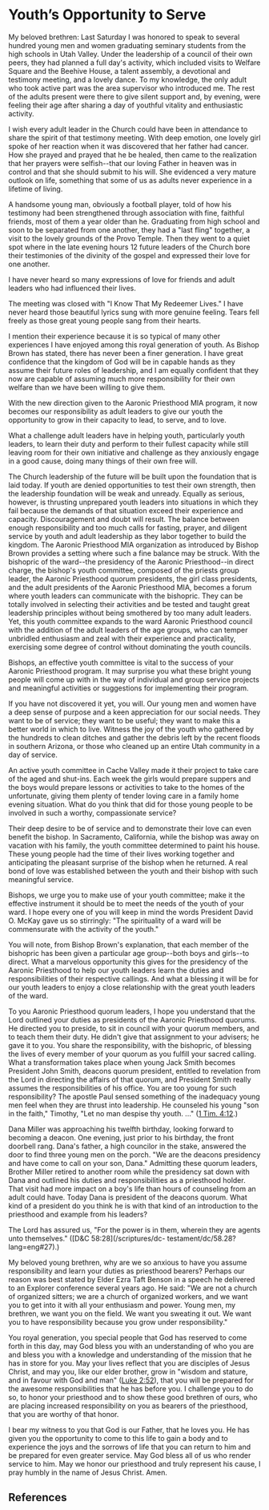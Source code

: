 # Youth’s Opportunity to Serve

My beloved brethren: Last Saturday I was honored to speak to several hundred
young men and women graduating seminary students from the high schools in Utah
Valley. Under the leadership of a council of their own peers, they had planned
a full day's activity, which included visits to Welfare Square and the Beehive
House, a talent assembly, a devotional and testimony meeting, and a lovely
dance. To my knowledge, the only adult who took active part was the area
supervisor who introduced me. The rest of the adults present were there to
give silent support and, by evening, were feeling their age after sharing a
day of youthful vitality and enthusiastic activity.

I wish every adult leader in the Church could have been in attendance to share
the spirit of that testimony meeting. With deep emotion, one lovely girl spoke
of her reaction when it was discovered that her father had cancer. How she
prayed and prayed that he be healed, then came to the realization that her
prayers were selfish--that our loving Father in heaven was in control and that
she should submit to his will. She evidenced a very mature outlook on life,
something that some of us as adults never experience in a lifetime of living.

A handsome young man, obviously a football player, told of how his testimony
had been strengthened through association with fine, faithful friends, most of
them a year older than he. Graduating from high school and soon to be
separated from one another, they had a "last fling" together, a visit to the
lovely grounds of the Provo Temple. Then they went to a quiet spot where in
the late evening hours 12 future leaders of the Church bore their testimonies
of the divinity of the gospel and expressed their love for one another.

I have never heard so many expressions of love for friends and adult leaders
who had influenced their lives.

The meeting was closed with "I Know That My Redeemer Lives." I have never
heard those beautiful lyrics sung with more genuine feeling. Tears fell freely
as those great young people sang from their hearts.

I mention their experience because it is so typical of many other experiences
I have enjoyed among this royal generation of youth. As Bishop Brown has
stated, there has never been a finer generation. I have great confidence that
the kingdom of God will be in capable hands as they assume their future roles
of leadership, and I am equally confident that they now are capable of
assuming much more responsibility for their own welfare than we have been
willing to give them.

With the new direction given to the Aaronic Priesthood MIA program, it now
becomes our responsibility as adult leaders to give our youth the opportunity
to grow in their capacity to lead, to serve, and to love.

What a challenge adult leaders have in helping youth, particularly youth
leaders, to learn their duty and perform to their fullest capacity while still
leaving room for their own initiative and challenge as they anxiously engage
in a good cause, doing many things of their own free will.

The Church leadership of the future will be built upon the foundation that is
laid today. If youth are denied opportunities to test their own strength, then
the leadership foundation will be weak and unready. Equally as serious,
however, is thrusting unprepared youth leaders into situations in which they
fail because the demands of that situation exceed their experience and
capacity. Discouragement and doubt will result. The balance between enough
responsibility and too much calls for fasting, prayer, and diligent service by
youth and adult leadership as they labor together to build the kingdom. The
Aaronic Priesthood MIA organization as introduced by Bishop Brown provides a
setting where such a fine balance may be struck. With the bishopric of the
ward--the presidency of the Aaronic Priesthood--in direct charge, the bishop's
youth committee, composed of the priests group leader, the Aaronic Priesthood
quorum presidents, the girl class presidents, and the adult presidents of the
Aaronic Priesthood MIA, becomes a forum where youth leaders can communicate
with the bishopric. They can be totally involved in selecting their activities
and be tested and taught great leadership principles without being smothered
by too many adult leaders. Yet, this youth committee expands to the ward
Aaronic Priesthood council with the addition of the adult leaders of the age
groups, who can temper unbridled enthusiasm and zeal with their experience and
practicality, exercising some degree of control without dominating the youth
councils.

Bishops, an effective youth committee is vital to the success of your Aaronic
Priesthood program. It may surprise you what these bright young people will
come up with in the way of individual and group service projects and
meaningful activities or suggestions for implementing their program.

If you have not discovered it yet, you will. Our young men and women have a
deep sense of purpose and a keen appreciation for our social needs. They want
to be of service; they want to be useful; they want to make this a better
world in which to live. Witness the joy of the youth who gathered by the
hundreds to clean ditches and gather the debris left by the recent floods in
southern Arizona, or those who cleaned up an entire Utah community in a day of
service.

An active youth committee in Cache Valley made it their project to take care
of the aged and shut-ins. Each week the girls would prepare suppers and the
boys would prepare lessons or activities to take to the homes of the
unfortunate, giving them plenty of tender loving care in a family home evening
situation. What do you think that did for those young people to be involved in
such a worthy, compassionate service?

Their deep desire to be of service and to demonstrate their love can even
benefit the bishop. In Sacramento, California, while the bishop was away on
vacation with his family, the youth committee determined to paint his house.
These young people had the time of their lives working together and
anticipating the pleasant surprise of the bishop when he returned. A real bond
of love was established between the youth and their bishop with such
meaningful service.

Bishops, we urge you to make use of your youth committee; make it the
effective instrument it should be to meet the needs of the youth of your ward.
I hope every one of you will keep in mind the words President David O. McKay
gave us so stirringly: "The spirituality of a ward will be commensurate with
the activity of the youth."

You will note, from Bishop Brown's explanation, that each member of the
bishopric has been given a particular age group--both boys and girls--to
direct. What a marvelous opportunity this gives for the presidency of the
Aaronic Priesthood to help our youth leaders learn the duties and
responsibilities of their respective callings. And what a blessing it will be
for our youth leaders to enjoy a close relationship with the great youth
leaders of the ward.

To you Aaronic Priesthood quorum leaders, I hope you understand that the Lord
outlined your duties as presidents of the Aaronic Priesthood quorums. He
directed you to preside, to sit in council with your quorum members, and to
teach them their duty. He didn't give that assignment to your advisers; he
gave it to you. You share the responsibility, with the bishopric, of blessing
the lives of every member of your quorum as you fulfill your sacred calling.
What a transformation takes place when young Jack Smith becomes President John
Smith, deacons quorum president, entitled to revelation from the Lord in
directing the affairs of that quorum, and President Smith really assumes the
responsibilities of his office. You are too young for such responsibility? The
apostle Paul sensed something of the inadequacy young men feel when they are
thrust into leadership. He counseled his young "son in the faith," Timothy,
"Let no man despise thy youth. ..." ([1 Tim.
4:12](/scriptures/nt/1-tim/4.12?lang=eng#11).)

Dana Miller was approaching his twelfth birthday, looking forward to becoming
a deacon. One evening, just prior to his birthday, the front doorbell rang.
Dana's father, a high councilor in the stake, answered the door to find three
young men on the porch. "We are the deacons presidency and have come to call
on your son, Dana." Admitting these quorum leaders, Brother Miller retired to
another room while the presidency sat down with Dana and outlined his duties
and responsibilities as a priesthood holder. That visit had more impact on a
boy's life than hours of counseling from an adult could have. Today Dana is
president of the deacons quorum. What kind of a president do you think he is
with that kind of an introduction to the priesthood and example from his
leaders?

The Lord has assured us, "For the power is in them, wherein they are agents
unto themselves." ([D&amp;C 58:28](/scriptures/dc-
testament/dc/58.28?lang=eng#27).)

My beloved young brethren, why are we so anxious to have you assume
responsibility and learn your duties as priesthood bearers? Perhaps our reason
was best stated by Elder Ezra Taft Benson in a speech he delivered to an
Explorer conference several years ago. He said: "We are not a church of
organized sitters; we are a church of organized workers, and we want you to
get into it with all your enthusiasm and power. Young men, my brethren, we
want you on the field. We want you sweating it out. We want you to have
responsibility because you grow under responsibility."

You royal generation, you special people that God has reserved to come forth
in this day, may God bless you with an understanding of who you are and bless
you with a knowledge and understanding of the mission that he has in store for
you. May your lives reflect that you are disciples of Jesus Christ, and may
you, like our elder brother, grow in "wisdom and stature, and in favour with
God and man" ([Luke 2:52](/scriptures/nt/luke/2.52?lang=eng#51)), that you
will be prepared for the awesome responsibilities that he has before you. I
challenge you to do so, to honor your priesthood and to show these good
brethren of ours, who are placing increased responsibility on you as bearers
of the priesthood, that you are worthy of that honor.

I bear my witness to you that God is our Father, that he loves you. He has
given you the opportunity to come to this life to gain a body and to
experience the joys and the sorrows of life that you can return to him and be
prepared for even greater service. May God bless all of us who render service
to him. May we honor our priesthood and truly represent his cause, I pray
humbly in the name of Jesus Christ. Amen.

## References

